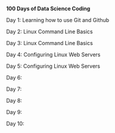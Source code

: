 <p> <b> 100 Days of Data Science Coding </b> </p>

<p> Day 1: Learning how to use Git and Github </p>
<p> Day 2: Linux Command Line Basics </p>
<p> Day 3: Linux Command Line Basics </p>
<p> Day 4: Configuring Linux Web Servers </p>
<p> Day 5: Configuring Linux Web Servers </p>
<p> Day 6:  </p>
<p> Day 7:  </p>
<p> Day 8:  </p>
<p> Day 9:  </p>
<p> Day 10:  </p>
